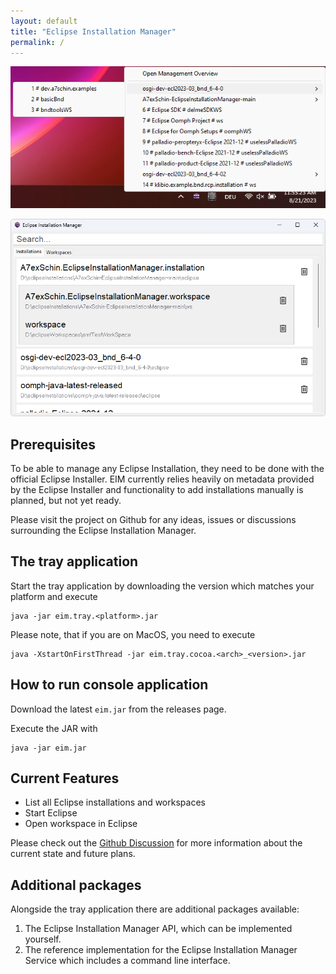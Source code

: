 ```yaml
---
layout: default
title: "Eclipse Installation Manager"
permalink: /
---
```

<p align="center">
    <img src="assets/images/simpleScreenshot.png"
        alt="Screenshot of the Application"
        style="float: center; margin-right: 10px;" />
</p>
<p align="center">
    <img src="assets/images/managementView.png"
        alt="Screenshot of the Management View"
        style="float: center; margin-right: 10px;" />
</p>

## Prerequisites
To be able to manage any Eclipse Installation, they need to be done with the official Eclipse Installer. EIM currently relies heavily on metadata provided by the Eclipse Installer and functionality to add installations manually is planned, but not yet ready.

Please visit the project on Github for any ideas, issues or discussions surrounding the Eclipse Installation Manager.

## The tray application
Start the tray application by downloading the version which matches your platform and execute
```
java -jar eim.tray.<platform>.jar
```

Please note, that if you are on MacOS, you need to execute 

```
java -XstartOnFirstThread -jar eim.tray.cocoa.<arch>_<version>.jar
```

## How to run console application

Download the latest `eim.jar` from the releases page.

Execute the JAR with

```
java -jar eim.jar
```

## Current Features

- List all Eclipse installations and workspaces
- Start Eclipse
- Open workspace in Eclipse

Please check out the [Github Discussion](https://github.com/A7exSchin/EclipseInstallationManager/discussions/29) for more information about the current state and future plans.

## Additional packages
Alongside the tray application there are additional packages available:
1. The Eclipse Installation Manager API, which can be implemented yourself.
2. The reference implementation for the Eclipse Installation Manager Service which includes a command line interface. 

